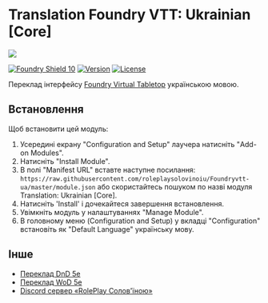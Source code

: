 # Translation Foundry VTT: Ukrainian [Core]
![](https://foundryvtt.com/static/assets/icons/fvtt.png?raw=true)

[![Foundry Shield 10]][Foundry URL]
[![Version]][Version URL]
[![License]][URL]

Переклад інтерфейсу [Foundry Virtual Tabletop](http://foundryvtt.com) українською мовою.

## Встановлення
Щоб встановити цей модуль:
1.  Усередині екрану "Configuration and Setup" лаучера натисніть "Add-on Modules".
2.  Натисніть "Install Module".
3.  В полі "Manifest URL" вставте наступне посилання: `https://raw.githubusercontent.com/roleplaysolovinoiu/Foundryvtt-ua/master/module.json` або скористайтесь пошуком по назві модуля Translation: Ukrainian [Core].
4.  Натисніть 'Install' і дочекайтеся завершення встановлення.
5.  Увімкніть модуль у налаштуваннях "Manage Module".
6.  В головному меню (Configuration and Setup) у вкладці "Configuration" встановіть як "Default Language" українську мову.

## Інше
 - [Переклад DnD 5e](https://github.com/GMonlineua/Foundry-ua-dnd5e)
 - [Переклад WoD 5e](https://github.com/InqShanila/vtm5e-ukrainian)
 - [Discord сервер «RolePlay Солов'їною»](https://discord.gg/pMTtejFJJv)

[Foundry Shield 10]: https://img.shields.io/badge/Foundry-10-informational?style=flat-square
[Foundry URL]: https://foundryvtt.com

[Version]: https://img.shields.io/badge/Version-1.0-orange?style=flat-square
[Version URL]: https://github.com/GMonlineua/Foundry-ua-dnd5e

[License]: https://img.shields.io/badge/License-MIT-green?style=flat-square
[URL]: https://github.com/roleplaysolovinoiu/Foundryvtt-ua
